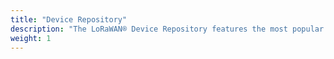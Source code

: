 ```yaml
---
title: "Device Repository"
description: "The LoRaWAN® Device Repository features the most popular products within the LoRaWAN Ecosystem. It began as a physical wall, but it's now launching as a virtual wall as part of The Things Conference 2021!"
weight: 1
---
```

